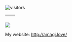 ![visitors](https://visitor-badge.glitch.me/badge?page_id=amagiddmxh.amagiddmxh)

| <img align="center" src="https://github-readme-stats.vercel.app/api?username=AmagiDDmxh&show_icons=true&hide_border=true" alt="" /> | <img align="center" src="https://github-readme-stats.vercel.app/api/top-langs/?username=AmagiDDmxh&layout=compact&hide_border=true" alt="" /> |
| ----------------------------------------------------------------------------------------------------------------------------------------------- | --------------------------------------------------------------------------------------------------------------------------------------------------------- |

![](https://activity-graph.herokuapp.com/graph?username=li-jia-nan&theme=react-dark)

My website: http://amagi.love/
